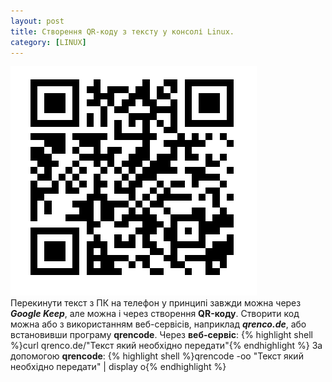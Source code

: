 ```yaml
---
layout: post
title: Створення QR-коду з тексту у консолі Linux.
category: [LINUX]
---
```

![qr logo](/assets/media/qr.png?style=head)  
Перекинути текст з ПК на телефон у принципі завжди можна через ***Google Keep***, але можна і через створення **QR-коду**.<!--more--> Створити код можна або з використанням веб-сервісів, наприклад ***qrenco.de***, або встановивши програму **qrencode**.
Через **веб-сервіс**:
    {% highlight shell %}curl qrenco.de/"Текст який необхідно передати"{% endhighlight %}
За допомогою **qrencode**:
    {% highlight shell %}qrencode -oo "Текст який необхідно передати" | display o{% endhighlight %}
